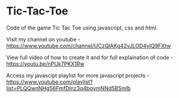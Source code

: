 # Tic-Tac-Toe

Code of the game Tic Tac Toe using javascript, css and html.

Visit my channel on youtube - https://www.youtube.com/channel/UCzQlAKg42vJLOD4yIQ9FXtw

View full video of how to create it and for full explaination of code - https://youtu.be/nPUk7PKX1Rw

Access my javascipt playlist for more javascript projects - https://www.youtube.com/playlist?list=PLQQwnNHg56FmfDInz3q4bqymNNd5BSmlb
